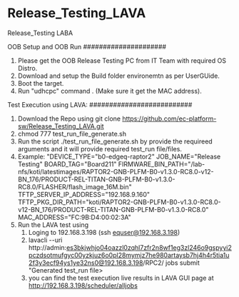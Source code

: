 # Release_Testing_LAVA
Release_Testing LABA

OOB Setup and OOB Run
#####################
1. Please get the OOB Release Testing PC from IT Team with required OS Distro.
2. Download and setup the Build folder environemtn as per UserGUide.
3. Boot the target.
4. Run "udhcpc" command . (Make sure it get the MAC address).

Test Execution using LAVA:
##########################
1. Download the Repo using git clone https://github.com/ec-platform-sw/Release_Testing_LAVA.git 
2. chmod 777 test_run_file_generate.sh
3. Run the script ./test_run_file_generate.sh by provide the requireed  arguments and it will provide required test_run file/files.
4.  Example:
   "DEVICE_TYPE="b0-edgeq-raptor2" JOB_NAME="Release Testing" BOARD_TAG="Board211" FIRMWARE_BIN_PATH="/lab-nfs/koti/latestimages/RAPTOR2-GNB-PLFM-B0-v1.3.0-RC8.0-v12-BN_176/PRODUCT-REL-TITAN-GNB-PLFM-B0-v1.3.0-RC8.0/FLASHER/flash_image_16M.bin" TFTP_SERVER_IP_ADDRESS="192.168.9.160" TFTP_PKG_DIR_PATH="koti/RAPTOR2-GNB-PLFM-B0-v1.3.0-RC8.0-v12-BN_176/PRODUCT-REL-TITAN-GNB-PLFM-B0-v1.3.0-RC8.0" MAC_ADDRESS="FC:9B:D4:00:02:3A"
5. Run the LAVA test using
    1. Loging to 192.168.3.198 (ssh equser@192.168.3.198)
    2.  lavacli --uri http://admin:es3bkjwhjo04oazzl0zqhl7zfr2n8wf1eg3zl246o9gspyyi2pczdsotmufgyc00yzkjuz6o0pl28mymjz7he980artaysb7hj4h4r5tia1u2f3y3ecf94ys1ye32ns0@192.168.3.198/RPC2/ jobs submit  "Generated test_run file>
    3.  you can find the test execution live results  in LAVA GUI page at http://192.168.3.198/scheduler/alljobs  
   

